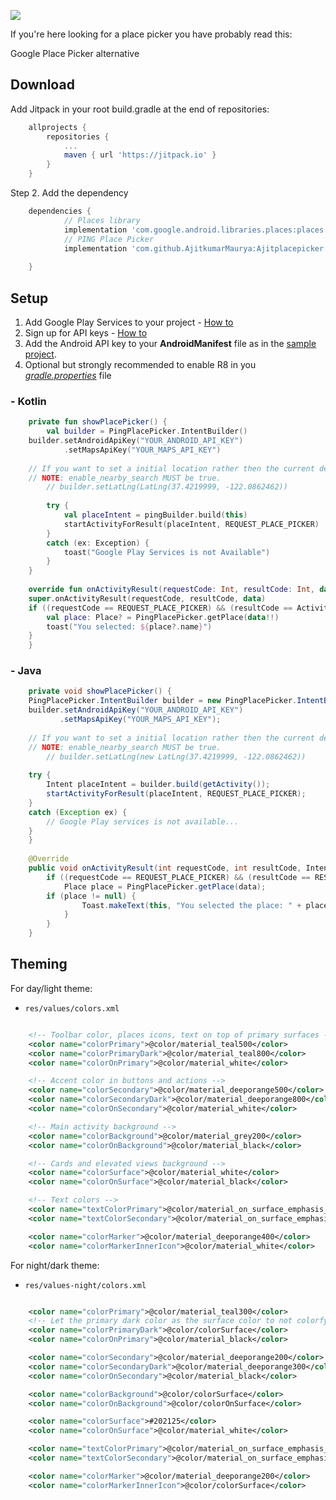 [![](https://jitpack.io/v/AjitkumarMaurya/Ajitplacepicker.svg)](https://jitpack.io/#AjitkumarMaurya/Ajitplacepicker)

If you're here looking for a place picker you have probably read this:

Google Place Picker alternative

## Download

Add Jitpack in your root build.gradle at the end of repositories:

```gradle
    allprojects {
        repositories {
            ...
            maven { url 'https://jitpack.io' }
        }
    }
```

Step 2. Add the dependency

```gradle
    dependencies {
            // Places library
            implementation 'com.google.android.libraries.places:places:2.0.0'
            // PING Place Picker
            implementation 'com.github.AjitkumarMaurya:Ajitplacepicker:v3.0'
            	
    }
```

## Setup

 1. Add Google Play Services to your project - [How to](https://developers.google.com/android/guides/setup)
 2. Sign up for API keys - [How to](https://developers.google.com/places/android-sdk/signup)
 3. Add the Android API key to your **AndroidManifest** file as in the [sample project](https://github.com/rtchagas/pingplacepicker/blob/master/sample/src/main/AndroidManifest.xml#L15).
 4. Optional but strongly recommended to enable R8 in you *[gradle.properties](https://github.com/rtchagas/pingplacepicker/blob/master/gradle.properties#L12)* file

### - Kotlin
```kotlin
    private fun showPlacePicker() {  
        val builder = PingPlacePicker.IntentBuilder()
	builder.setAndroidApiKey("YOUR_ANDROID_API_KEY")  
        	.setMapsApiKey("YOUR_MAPS_API_KEY")
	
	// If you want to set a initial location rather then the current device location.
	// NOTE: enable_nearby_search MUST be true.
        // builder.setLatLng(LatLng(37.4219999, -122.0862462))
	
        try {
            val placeIntent = pingBuilder.build(this)
            startActivityForResult(placeIntent, REQUEST_PLACE_PICKER)
        }
        catch (ex: Exception) {  
            toast("Google Play Services is not Available")  
        }
    }
    
    override fun onActivityResult(requestCode: Int, resultCode: Int, data: Intent?) {  
	super.onActivityResult(requestCode, resultCode, data)  
	if ((requestCode == REQUEST_PLACE_PICKER) && (resultCode == Activity.RESULT_OK)) {  
	    val place: Place? = PingPlacePicker.getPlace(data!!)  
	    toast("You selected: ${place?.name}")  
	}  
    }
```

### - Java
```java
    private void showPlacePicker() {
	PingPlacePicker.IntentBuilder builder = new PingPlacePicker.IntentBuilder();
	builder.setAndroidApiKey("YOUR_ANDROID_API_KEY")
	       .setMapsApiKey("YOUR_MAPS_API_KEY");
	
	// If you want to set a initial location rather then the current device location.
	// NOTE: enable_nearby_search MUST be true.
        // builder.setLatLng(new LatLng(37.4219999, -122.0862462))
	
	try {
	    Intent placeIntent = builder.build(getActivity());  
	    startActivityForResult(placeIntent, REQUEST_PLACE_PICKER);  
	}  
	catch (Exception ex) {  
	    // Google Play services is not available... 
	}
    }
    
    @Override  
    public void onActivityResult(int requestCode, int resultCode, Intent data) {  
        if ((requestCode == REQUEST_PLACE_PICKER) && (resultCode == RESULT_OK)) {  
            Place place = PingPlacePicker.getPlace(data);  
	    if (place != null) {  
                Toast.makeText(this, "You selected the place: " + place.getName(), Toast.LENGTH_SHORT).show();
            }  
        }
    }
```

## Theming

For day/light theme:

- `res/values/colors.xml`

```xml

    <!-- Toolbar color, places icons, text on top of primary surfaces -->
    <color name="colorPrimary">@color/material_teal500</color>
    <color name="colorPrimaryDark">@color/material_teal800</color>
    <color name="colorOnPrimary">@color/material_white</color>

    <!-- Accent color in buttons and actions -->
    <color name="colorSecondary">@color/material_deeporange500</color>
    <color name="colorSecondaryDark">@color/material_deeporange800</color>
    <color name="colorOnSecondary">@color/material_white</color>

    <!-- Main activity background -->
    <color name="colorBackground">@color/material_grey200</color>
    <color name="colorOnBackground">@color/material_black</color>

    <!-- Cards and elevated views background -->
    <color name="colorSurface">@color/material_white</color>
    <color name="colorOnSurface">@color/material_black</color>

    <!-- Text colors -->
    <color name="textColorPrimary">@color/material_on_surface_emphasis_high_type</color>
    <color name="textColorSecondary">@color/material_on_surface_emphasis_medium</color>

    <color name="colorMarker">@color/material_deeporange400</color>
    <color name="colorMarkerInnerIcon">@color/material_white</color>

```

For night/dark theme:

- `res/values-night/colors.xml`

```xml

    <color name="colorPrimary">@color/material_teal300</color>
    <!-- Let the primary dark color as the surface color to not colorfy the status bar -->
    <color name="colorPrimaryDark">@color/colorSurface</color>
    <color name="colorOnPrimary">@color/material_black</color>

    <color name="colorSecondary">@color/material_deeporange200</color>
    <color name="colorSecondaryDark">@color/material_deeporange300</color>
    <color name="colorOnSecondary">@color/material_black</color>

    <color name="colorBackground">@color/colorSurface</color>
    <color name="colorOnBackground">@color/colorOnSurface</color>

    <color name="colorSurface">#202125</color>
    <color name="colorOnSurface">@color/material_white</color>

    <color name="textColorPrimary">@color/material_on_surface_emphasis_high_type</color>
    <color name="textColorSecondary">@color/material_on_surface_emphasis_medium</color>

    <color name="colorMarker">@color/material_deeporange200</color>
    <color name="colorMarkerInnerIcon">@color/colorSurface</color>